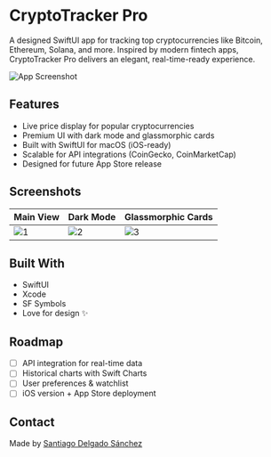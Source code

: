 # CryptoTracker Pro

A  designed SwiftUI app for tracking top cryptocurrencies like Bitcoin, Ethereum, Solana, and more. Inspired by modern fintech apps, CryptoTracker Pro delivers an elegant, real-time-ready experience.

![App Screenshot](screenshots/cryptotracker-ui.png)

## Features

- Live price display for popular cryptocurrencies
- Premium UI with dark mode and glassmorphic cards
- Built with SwiftUI for macOS (iOS-ready)
- Scalable for API integrations (CoinGecko, CoinMarketCap)
- Designed for future App Store release

## Screenshots

| Main View | Dark Mode | Glassmorphic Cards |
|-----------|-----------|--------------------|
| ![1](screenshots/main1.png) | ![2](screenshots/darkmode.png) | ![3](screenshots/cards.png) |

## Built With

- SwiftUI
- Xcode
- SF Symbols
- Love for design ✨

## Roadmap

- [ ] API integration for real-time data
- [ ] Historical charts with Swift Charts
- [ ] User preferences & watchlist
- [ ] iOS version + App Store deployment

## Contact

Made by [Santiago Delgado Sánchez](https://www.linkedin.com/in/santiagodelgado23/)  

